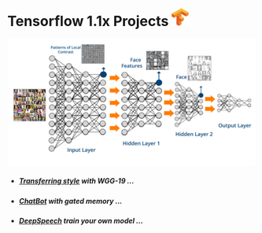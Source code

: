 Tensorflow 1.1x Projects ![](transfering_style/data/logo.png)
========================
![](picture.png)
- ##### [Transferring style](https://github.com/Martin1403/Tensorflow-1.1X/tree/master/transfering_style) with WGG-19 ...
- ##### [ChatBot](https://github.com/Martin1403/Tensorflow-1.1X/tree/master/chatbot_with_memory) with gated memory ...
- ##### [DeepSpeech](https://github.com/Martin1403/Tensorflow-1.1X/tree/master/deepspeech_train) train your own model ...